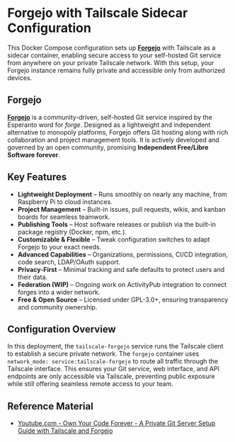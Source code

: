 # Forgejo with Tailscale Sidecar Configuration

This Docker Compose configuration sets up [**Forgejo**](https://forgejo.org/) with Tailscale as a sidecar container, enabling secure access to your self-hosted Git service from anywhere on your private Tailscale network. With this setup, your Forgejo instance remains fully private and accessible only from authorized devices.

## Forgejo

[**Forgejo**](https://forgejo.org/) is a community-driven, self-hosted Git service inspired by the Esperanto word for *forge*. Designed as a lightweight and independent alternative to monopoly platforms, Forgejo offers Git hosting along with rich collaboration and project management tools. It is actively developed and governed by an open community, promising **Independent Free/Libre Software forever**.

## Key Features

* **Lightweight Deployment** – Runs smoothly on nearly any machine, from Raspberry Pi to cloud instances.
* **Project Management** – Built-in issues, pull requests, wikis, and kanban boards for seamless teamwork.
* **Publishing Tools** – Host software releases or publish via the built-in package registry (Docker, npm, etc.).
* **Customizable & Flexible** – Tweak configuration switches to adapt Forgejo to your exact needs.
* **Advanced Capabilities** – Organizations, permissions, CI/CD integration, code search, LDAP/OAuth support.
* **Privacy-First** – Minimal tracking and safe defaults to protect users and their data.
* **Federation (WIP)** – Ongoing work on ActivityPub integration to connect forges into a wider network.
* **Free & Open Source** – Licensed under GPL-3.0+, ensuring transparency and community ownership.

## Configuration Overview

In this deployment, the `tailscale-forgejo` service runs the Tailscale client to establish a secure private network. The `forgejo` container uses `network_mode: service:tailscale-forgejo` to route all traffic through the Tailscale interface. This ensures your Git service, web interface, and API endpoints are only accessible via Tailscale, preventing public exposure while still offering seamless remote access to your team.

## Reference Material

* [Youtube.com - Own Your Code Forever - A Private Git Server Setup Guide with Tailscale and Forgejo](https://www.youtube.com/watch?v=JcrcbkDGJuk)
